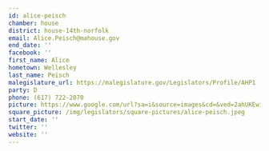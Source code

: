 ```yaml
---
id: alice-peisch
chamber: house
district: house-14th-norfolk
email: Alice.Peisch@mahouse.gov
end_date: ''
facebook: ''
first_name: Alice
hometown: Wellesley
last_name: Peisch
malegislature_url: https://malegislature.gov/Legislators/Profile/AHP1
party: D
phone: (617) 722-2070
picture: https://www.google.com/url?sa=i&source=images&cd=&ved=2ahUKEwi5m6SsjNjgAhURWN8KHZ2FCk4QjRx6BAgBEAU&url=https%3A%2F%2Ftwitter.com%2Frepalicepeisch&psig=AOvVaw0KwaNU_ikojVqybQ7nqg23&ust=1551225741074251
square_picture: /img/legislators/square-pictures/alice-peisch.jpeg
start_date: ''
twitter: ''
website: ''
---
```

